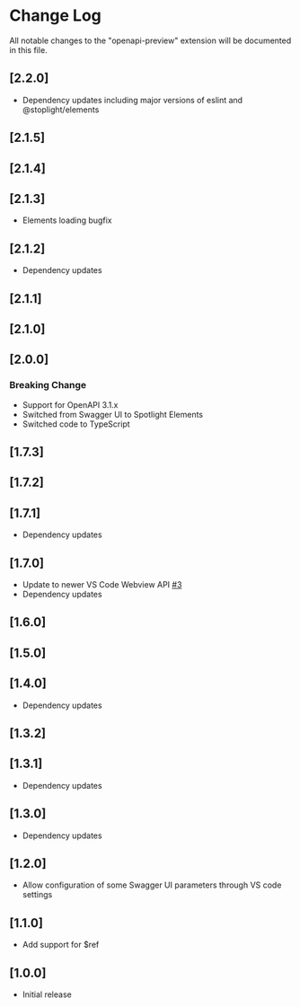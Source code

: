 # Change Log
All notable changes to the "openapi-preview" extension will be documented in this file.

## [2.2.0]
- Dependency updates including major versions of eslint and @stoplight/elements

## [2.1.5]
## [2.1.4]
## [2.1.3]
- Elements loading bugfix

## [2.1.2]
- Dependency updates

## [2.1.1]
## [2.1.0]
## [2.0.0]
### Breaking Change
- Support for OpenAPI 3.1.x
- Switched from Swagger UI to Spotlight Elements
- Switched code to TypeScript

## [1.7.3]
## [1.7.2]
## [1.7.1]
- Dependency updates
## [1.7.0]
- Update to newer VS Code Webview API [#3](https://github.com/zoellner/openapi-preview/issues/3)
- Dependency updates

## [1.6.0]
## [1.5.0]
## [1.4.0]
- Dependency updates

## [1.3.2]
## [1.3.1]
- Dependency updates

## [1.3.0]
- Dependency updates

## [1.2.0]
- Allow configuration of some Swagger UI parameters through VS code settings

## [1.1.0]
- Add support for $ref

## [1.0.0]
- Initial release
